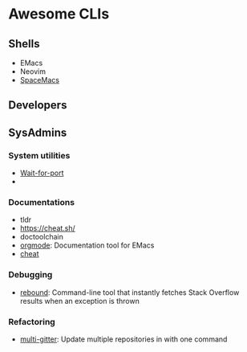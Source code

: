 # Awesome CLIs


## Shells

* EMacs
* Neovim
* [SpaceMacs](https://www.spacemacs.org/#)

## Developers

## SysAdmins

### System utilities

- [Wait-for-port](https://github.com/bitnami/wait-for-port)
-
### Documentations
* tldr
* https://cheat.sh/
* doctoolchain
* [orgmode](https://orgmode.org/index.html): Documentation tool for EMacs
* [cheat]()

### Debugging

* [rebound](https://github.com/shobrook/rebound): Command-line tool that instantly fetches Stack Overflow results when an exception is thrown


### Refactoring

* [multi-gitter](https://github.com/lindell/multi-gitter): Update multiple repositories in with one command
